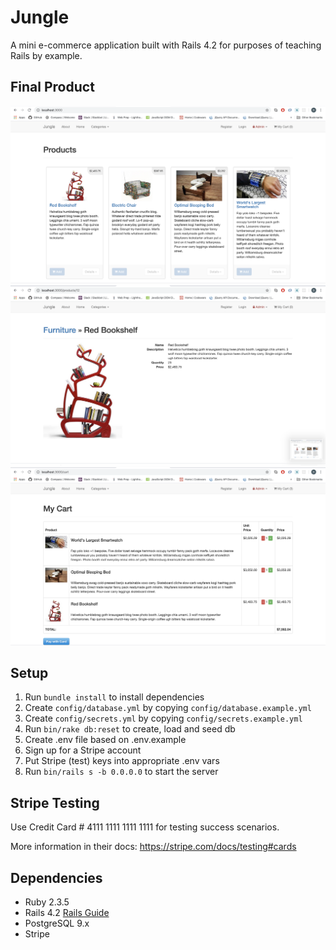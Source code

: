 # Jungle

A mini e-commerce application built with Rails 4.2 for purposes of teaching Rails by example.

## Final Product

!["Screenshot of Home Page"](https://github.com/begeh/jungle-rails/blob/master/docs/products.png)
!["Screenshot of Product Details"](https://github.com/begeh/jungle-rails/blob/master/docs/product_details.png)
!["Screenshot of Cart"](https://github.com/begeh/jungle-rails/blob/master/docs/cart.png)

## Setup

1. Run `bundle install` to install dependencies
2. Create `config/database.yml` by copying `config/database.example.yml`
3. Create `config/secrets.yml` by copying `config/secrets.example.yml`
4. Run `bin/rake db:reset` to create, load and seed db
5. Create .env file based on .env.example
6. Sign up for a Stripe account
7. Put Stripe (test) keys into appropriate .env vars
8. Run `bin/rails s -b 0.0.0.0` to start the server

## Stripe Testing

Use Credit Card # 4111 1111 1111 1111 for testing success scenarios.

More information in their docs: <https://stripe.com/docs/testing#cards>

## Dependencies
* Ruby 2.3.5
* Rails 4.2 [Rails Guide](http://guides.rubyonrails.org/v4.2/)
* PostgreSQL 9.x
* Stripe
